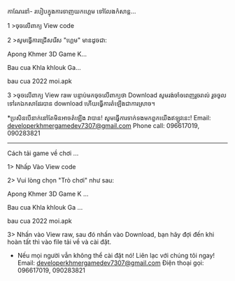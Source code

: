 កាណែរនាំ- របៀបក្នុងការទាញយកហ្គេម ទៅលែងកំសាន្ត...

1 >ចុចលើពាក្យ View code

2 >សូមធ្វើការជ្រើសរើស "ហ្គេម" មានដូចជា:

Apong Khmer 3D Game K...

Bau cua Khla khlouk Ga...

bau cua 2022 moi.apk

3 >ចុចលើពាក្យ View raw បន្ទាប់មកចុចលើពាក្យថា Download សូមរង់ចាំឲពេញរួចរាល់ រួចចូលទៅរកឯកសាដែរបាន download ហើយធ្វើការតំឡើងជាការស្រាច។

*ប្រសិនបើនាក់នៅតែមិនអាចតំឡើង វាបាន! សូមធ្វើការទាក់ទងមកពួកយើងឥឡូវនេះ! Email: developerkhmergamedev7307@gmail.com Phone call: 096617019, 090283821

_______________________________________________
Cách tải game về chơi ...

 1> Nhấp Vào View code

 2> Vui lòng chọn "Trò chơi" như sau:

 Apong Khmer 3D Game K ...

 Bau cua Khla khlouk Ga ...

 bau cua 2022 moi.apk

 3> Nhấn vào View raw, sau đó nhấn vào Download, bạn hãy đợi đến khi hoàn tất thì vào file tải về và cài đặt.

 * Nếu mọi người vẫn không thể cài đặt nó!  Liên lạc với chúng tôi ngay!  Email: developerkhmergamedev7307@gmail.com Điện thoại gọi: 096617019, 090283821

